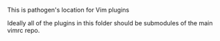 This is pathogen's location for Vim plugins

Ideally all of the plugins in this folder should be submodules of the main vimrc repo.
